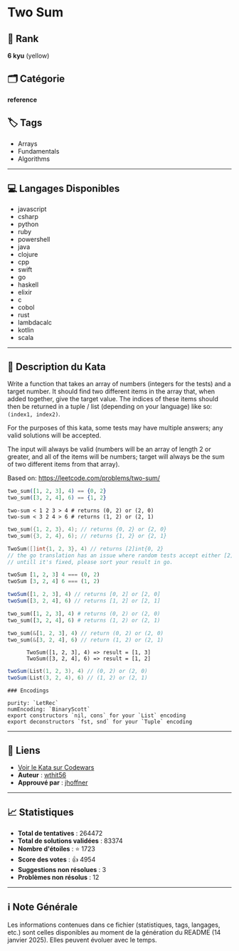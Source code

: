 # Two Sum

## 🏅 Rank
**6 kyu** (yellow)

## 🗂️ Catégorie
**reference**

## 🏷️ Tags
- Arrays
- Fundamentals
- Algorithms

---

## 💻 Langages Disponibles
- javascript
- csharp
- python
- ruby
- powershell
- java
- clojure
- cpp
- swift
- go
- haskell
- elixir
- c
- cobol
- rust
- lambdacalc
- kotlin
- scala

---

## 📜 Description du Kata

Write a function that takes an array of numbers (integers for the tests) and a target number. It should find two different items in the array that, when added together, give the target value. The indices of these items should then be returned in a tuple / list (depending on your language) like so: `(index1, index2)`.

For the purposes of this kata, some tests may have multiple answers; any valid solutions will be accepted.

The input will always be valid (numbers will be an array of length 2 or greater, and all of the items will be numbers; target will always be the sum of two different items from that array).

Based on: https://leetcode.com/problems/two-sum/

```elixir
two_sum([1, 2, 3], 4) == {0, 2}
two_sum([3, 2, 4], 6) == {1, 2}
```
```lambdacalc
two-sum < 1 2 3 > 4 # returns (0, 2) or (2, 0)
two-sum < 3 2 4 > 6 # returns (1, 2) or (2, 1)
```
```cpp
two_sum({1, 2, 3}, 4); // returns {0, 2} or {2, 0}
two_sum({3, 2, 4}, 6); // returns {1, 2} or {2, 1}
```
```go
TwoSum([]int{1, 2, 3}, 4) // returns [2]int{0, 2}
// the go translation has an issue where random tests accept either [2]int{0, 2} or [2]int{2, 0}, but fixed tests and sample tests demand the resulting slice to be sorted!
// untill it's fixed, please sort your result in go.
```
```haskell
twoSum [1, 2, 3] 4 === (0, 2)
twoSum [3, 2, 4] 6 === (1, 2)
```
```javascript
twoSum([1, 2, 3], 4) // returns [0, 2] or [2, 0]
twoSum([3, 2, 4], 6) // returns [1, 2] or [2, 1]
```
```python
two_sum([1, 2, 3], 4) # returns (0, 2) or (2, 0)
two_sum([3, 2, 4], 6) # returns (1, 2) or (2, 1)
```
```rust
two_sum(&[1, 2, 3], 4) // return (0, 2) or (2, 0)
two_sum(&[3, 2, 4], 6) // return (1, 2) or (2, 1)
```
```cobol
      TwoSum([1, 2, 3], 4) => result = [1, 3]
      TwoSum([3, 2, 4], 6) => result = [1, 2]      
```
```scala
twoSum(List(1, 2, 3), 4) // (0, 2) or (2, 0)
twoSum(List(3, 2, 4), 6) // (1, 2) or (2, 1)
```
~~~if:lambdacalc
### Encodings

purity: `LetRec`  
numEncoding: `BinaryScott`  
export constructors `nil, cons` for your `List` encoding  
export deconstructors `fst, snd` for your `Tuple` encoding  
~~~


---

## 🔗 Liens
- [Voir le Kata sur Codewars](https://www.codewars.com/kata/52c31f8e6605bcc646000082)
- **Auteur** : [wthit56](https://www.codewars.com/users/wthit56)
- **Approuvé par** : [jhoffner](https://www.codewars.com/users/jhoffner)

---

## 📈 Statistiques
- **Total de tentatives** : 264472
- **Total de solutions validées** : 83374
- **Nombre d'étoiles** : ⭐ 1723
- **Score des votes** : 👍 4954
- **Suggestions non résolues** : 3
- **Problèmes non résolus** : 12

---

## ℹ️ Note Générale
Les informations contenues dans ce fichier (statistiques, tags, langages, etc.) sont celles disponibles au moment de la génération du README (14 janvier 2025). Elles peuvent évoluer avec le temps.
